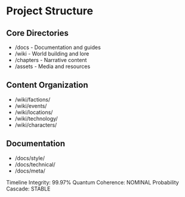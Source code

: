 # Project Structure

## Core Directories
- /docs - Documentation and guides
- /wiki - World building and lore
- /chapters - Narrative content
- /assets - Media and resources

## Content Organization
- /wiki/factions/
- /wiki/events/
- /wiki/locations/
- /wiki/technology/
- /wiki/characters/

## Documentation
- /docs/style/
- /docs/technical/
- /docs/meta/

Timeline Integrity: 99.97%
Quantum Coherence: NOMINAL
Probability Cascade: STABLE